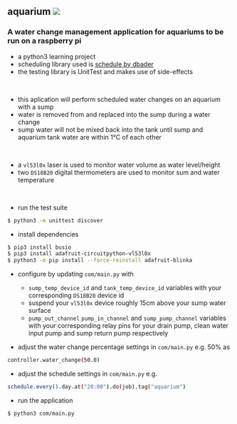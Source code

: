 ## aquarium  ![](https://github.com/JayWebDevCom/aquarium/workflows/Python%20CI/badge.svg)

### A water change management application for aquariums to be run on a raspberry pi
- a python3 learning project
- scheduling library used is [schedule by dbader](https://github.com/dbader/schedule)
- the testing library is UnitTest and makes use of side-effects

<br/>

- this aplication will perform scheduled water changes on an aquarium with a sump
- water is removed from and replaced into the sump during a water change
- sump water will not be mixed back into the tank until sump and aquarium tank water are within 1°C of each other

<br/>

- a `vl53l0x` laser is used to monitor water volume as water level/height
- two `DS18B20` digital thermometers are used to monitor sum and water temperature

<br/>

- run the test suite
```bash
$ python3 -m unittest discover
```

- install dependencies
```bash
$ pip3 install busio
$ pip3 install adafruit-circuitpython-vl53l0x
$ python3 -m pip install --force-reinstall adafruit-blinka
```

- configure by updating `com/main.py` with
  - `sump_temp_device_id` and `tank_temp_device_id` variables with your corresponding `DS18B20` device id
  - suspend your `vl53l0x` device roughly 15cm above your sump water surface
  - `pump_out_channel` `pump_in_channel` and `sump_pump_channel` variables with your corresponding relay pins for your 
  drain pump, clean water input pump and sump return pump respectively

- adjust the water change percentage settings in `com/main.py` e.g. 50% as
```bash
controller.water_change(50.0)
```

- adjust the schedule settings in `com/main.py` e.g.
```bash
schedule.every().day.at("20:00").do(job).tag("aquarium")
```

- run the application
```bash
$ python3 com/main.py
```
